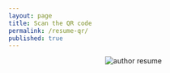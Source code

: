 ```yaml
---
layout: page
title: Scan the QR code
permalink: /resume-qr/
published: true
---
```


<center>
<img style="center: right; margin:0 10px 10px 0; max-width:50%; max-height:50%;" src="{{ site.author.qrcode | prepend: site.baseurl }}" alt="author resume">
</center>
